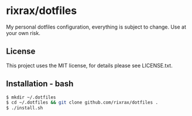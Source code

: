 # rixrax/dotfiles

My personal dotfiles configuration, everything is subject to change. Use at your own risk.

## License

This project uses the MIT license, for details please see LICENSE.txt.

## Installation - bash

``` bash
$ mkdir ~/.dotfiles
$ cd ~/.dotfiles && git clone github.com/rixrax/dotfiles .
$ ./install.sh
```

